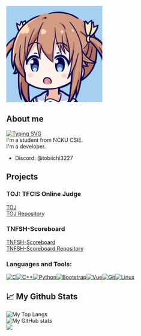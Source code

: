 ![misaki akeno](https://raw.githubusercontent.com/tobiichi3227/tobiichi3227/main/64978502_p29_master1200.jpg)

## About me
[![Typing SVG](https://readme-typing-svg.demolab.com?font=Hack&pause=1000&random=false&width=435&lines=Hi+%F0%9F%91%8B+My+name+is+tobiichi3227)](https://git.io/typing-svg)  
I'm a student from NCKU CSIE.  
I'm a developer.  
- Discord: @tobiichi3227  

## Projects
### TOJ: TFCIS Online Judge
[TOJ](https://toj.tfcis.org)  
[TOJ Repository](https://github.com/Tfcis/NTOJ)  

### TNFSH-Scoreboard
[TNFSH-Scoreboard](https://toj.tfcis.org/board/)  
[TNFSH-Scoreboard Repository](https://github.com/tobiichi3227/TNFSH-Scoreboard)  

<h3 align="left">Languages and Tools:</h3>
<p align="left">
<a href="https://docs.microsoft.com/en-us/cpp/?view=msvc-170" target="_blank" rel="noreferrer"><img src="https://raw.githubusercontent.com/danielcranney/readme-generator/main/public/icons/skills/c-colored.svg" width="36" height="36" alt="C" /></a><a href="https://docs.microsoft.com/en-us/cpp/?view=msvc-170" target="_blank" rel="noreferrer"><img src="https://raw.githubusercontent.com/danielcranney/readme-generator/main/public/icons/skills/cplusplus-colored.svg" width="36" height="36" alt="C++" /></a><a href="https://www.python.org/" target="_blank" rel="noreferrer"><img src="https://raw.githubusercontent.com/danielcranney/readme-generator/main/public/icons/skills/python-colored.svg" width="36" height="36" alt="Python" /></a><a href="https://getbootstrap.com/" target="_blank" rel="noreferrer"><img src="https://raw.githubusercontent.com/danielcranney/readme-generator/main/public/icons/skills/bootstrap-colored.svg" width="36" height="36" alt="Bootstrap" /></a><a href="https://vuejs.org/" target="_blank" rel="noreferrer"><img src="https://raw.githubusercontent.com/danielcranney/readme-generator/main/public/icons/skills/vuejs-colored.svg" width="36" height="36" alt="Vue" /></a><a href="https://git-scm.com/" target="_blank" rel="noreferrer"><img src="https://raw.githubusercontent.com/danielcranney/readme-generator/main/public/icons/skills/git-colored.svg" width="36" height="36" alt="Git" /></a><a href="https://www.linux.org" target="_blank" rel="noreferrer"><img src="https://raw.githubusercontent.com/danielcranney/readme-generator/main/public/icons/skills/linux-colored.svg" width="36" height="36" alt="Linux" /></a>
</p>


## 📈 My Github Stats
![My Top Langs](https://github-readme-stats.vercel.app/api/top-langs/?username=tobiichi3227&layout=compact&theme=tokyonight&exclude_repo=hatetnfsh2.0,dotfiles&size_weight=0.5&count_weight=0.5)  
![My GitHub stats](https://github-readme-stats.vercel.app/api?username=tobiichi3227&show_icons=true&theme=tokyonight)  
![](https://github-readme-streak-stats-eight.vercel.app/?user=tobiichi3227&theme=tokyonight&disable_animations=true&hide_border=true)

<!--
**tobiichi3227/tobiichi3227** is a ✨ _special_ ✨ repository because its `README.md` (this file) appears on your GitHub profile.

Here are some ideas to get you started:

- 🔭 I’m currently working on ...
- 🌱 I’m currently learning ...
- 👯 I’m looking to collaborate on ...
- 🤔 I’m looking for help with ...
- 💬 Ask me about ...
- 📫 How to reach me: ...
- 😄 Pronouns: ...
- ⚡ Fun fact: ...
-->
